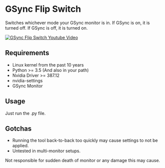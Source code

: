 # GSync Flip Switch
Switches whichever mode your GSync monitor is in. If GSync is on, it is turned off. If GSync is off, it is turned on.

[![GSync Flip Switch Youtube Video](https://i.imgur.com/QuKjhE1.jpg)](https://www.youtube.com/watch?v=1w7AlD-x3vs "GSync Flip Switch Example Youtube Video")

## Requirements
* Linux kernel from the past 10 years
* Python >= 3.5 (And also in your path)
* Nvidia Driver >= 387.12
* nvidia-settings
* GSync Monitor

## Usage
Just run the .py file.

## Gotchas
* Running the tool back-to-back too quickly may cause settings to not be applied.
* Untested in multi-monitor setups.

Not responsible for sudden death of monitor or any damage this may cause.
